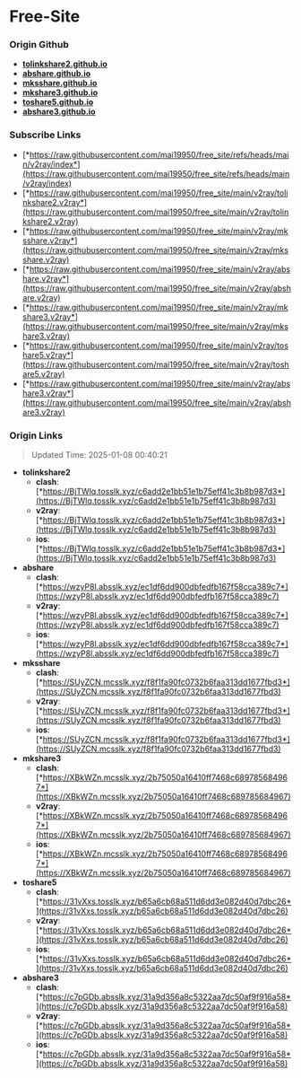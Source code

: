 # Free-Site

### Origin Github

- [**tolinkshare2.github.io**](https://github.com/tolinkshare2/tolinkshare2.github.io)
- [**abshare.github.io**](https://github.com/abshare/abshare.github.io)
- [**mksshare.github.io**](https://github.com/mksshare/mksshare.github.io)
- [**mkshare3.github.io**](https://github.com/mkshare3/mkshare3.github.io)
- [**toshare5.github.io**](https://github.com/toshare5/toshare5.github.io)
- [**abshare3.github.io**](https://github.com/abshare3/abshare3.github.io)

### Subscribe Links

- [*https://raw.githubusercontent.com/mai19950/free_site/refs/heads/main/v2ray/index*](https://raw.githubusercontent.com/mai19950/free_site/refs/heads/main/v2ray/index)
- [*https://raw.githubusercontent.com/mai19950/free_site/main/v2ray/tolinkshare2.v2ray*](https://raw.githubusercontent.com/mai19950/free_site/main/v2ray/tolinkshare2.v2ray)
- [*https://raw.githubusercontent.com/mai19950/free_site/main/v2ray/mksshare.v2ray*](https://raw.githubusercontent.com/mai19950/free_site/main/v2ray/mksshare.v2ray)
- [*https://raw.githubusercontent.com/mai19950/free_site/main/v2ray/abshare.v2ray*](https://raw.githubusercontent.com/mai19950/free_site/main/v2ray/abshare.v2ray)
- [*https://raw.githubusercontent.com/mai19950/free_site/main/v2ray/mkshare3.v2ray*](https://raw.githubusercontent.com/mai19950/free_site/main/v2ray/mkshare3.v2ray)
- [*https://raw.githubusercontent.com/mai19950/free_site/main/v2ray/toshare5.v2ray*](https://raw.githubusercontent.com/mai19950/free_site/main/v2ray/toshare5.v2ray)
- [*https://raw.githubusercontent.com/mai19950/free_site/main/v2ray/abshare3.v2ray*](https://raw.githubusercontent.com/mai19950/free_site/main/v2ray/abshare3.v2ray)

### Origin Links

> Updated Time: 2025-01-08 00:40:21

- **tolinkshare2**
  - **clash**: [*https://BjTWlq.tosslk.xyz/c6add2e1bb51e1b75eff41c3b8b987d3*](https://BjTWlq.tosslk.xyz/c6add2e1bb51e1b75eff41c3b8b987d3)
  - **v2ray**: [*https://BjTWlq.tosslk.xyz/c6add2e1bb51e1b75eff41c3b8b987d3*](https://BjTWlq.tosslk.xyz/c6add2e1bb51e1b75eff41c3b8b987d3)
  - **ios**: [*https://BjTWlq.tosslk.xyz/c6add2e1bb51e1b75eff41c3b8b987d3*](https://BjTWlq.tosslk.xyz/c6add2e1bb51e1b75eff41c3b8b987d3)
- **abshare**
  - **clash**: [*https://wzyP8l.absslk.xyz/ec1df6dd900dbfedfb167f58cca389c7*](https://wzyP8l.absslk.xyz/ec1df6dd900dbfedfb167f58cca389c7)
  - **v2ray**: [*https://wzyP8l.absslk.xyz/ec1df6dd900dbfedfb167f58cca389c7*](https://wzyP8l.absslk.xyz/ec1df6dd900dbfedfb167f58cca389c7)
  - **ios**: [*https://wzyP8l.absslk.xyz/ec1df6dd900dbfedfb167f58cca389c7*](https://wzyP8l.absslk.xyz/ec1df6dd900dbfedfb167f58cca389c7)
- **mksshare**
  - **clash**: [*https://SUyZCN.mcsslk.xyz/f8f1fa90fc0732b6faa313dd1677fbd3*](https://SUyZCN.mcsslk.xyz/f8f1fa90fc0732b6faa313dd1677fbd3)
  - **v2ray**: [*https://SUyZCN.mcsslk.xyz/f8f1fa90fc0732b6faa313dd1677fbd3*](https://SUyZCN.mcsslk.xyz/f8f1fa90fc0732b6faa313dd1677fbd3)
  - **ios**: [*https://SUyZCN.mcsslk.xyz/f8f1fa90fc0732b6faa313dd1677fbd3*](https://SUyZCN.mcsslk.xyz/f8f1fa90fc0732b6faa313dd1677fbd3)
- **mkshare3**
  - **clash**: [*https://XBkWZn.mcsslk.xyz/2b75050a16410ff7468c689785684967*](https://XBkWZn.mcsslk.xyz/2b75050a16410ff7468c689785684967)
  - **v2ray**: [*https://XBkWZn.mcsslk.xyz/2b75050a16410ff7468c689785684967*](https://XBkWZn.mcsslk.xyz/2b75050a16410ff7468c689785684967)
  - **ios**: [*https://XBkWZn.mcsslk.xyz/2b75050a16410ff7468c689785684967*](https://XBkWZn.mcsslk.xyz/2b75050a16410ff7468c689785684967)
- **toshare5**
  - **clash**: [*https://31vXxs.tosslk.xyz/b65a6cb68a511d6dd3e082d40d7dbc26*](https://31vXxs.tosslk.xyz/b65a6cb68a511d6dd3e082d40d7dbc26)
  - **v2ray**: [*https://31vXxs.tosslk.xyz/b65a6cb68a511d6dd3e082d40d7dbc26*](https://31vXxs.tosslk.xyz/b65a6cb68a511d6dd3e082d40d7dbc26)
  - **ios**: [*https://31vXxs.tosslk.xyz/b65a6cb68a511d6dd3e082d40d7dbc26*](https://31vXxs.tosslk.xyz/b65a6cb68a511d6dd3e082d40d7dbc26)
- **abshare3**
  - **clash**: [*https://c7pGDb.absslk.xyz/31a9d356a8c5322aa7dc50af9f916a58*](https://c7pGDb.absslk.xyz/31a9d356a8c5322aa7dc50af9f916a58)
  - **v2ray**: [*https://c7pGDb.absslk.xyz/31a9d356a8c5322aa7dc50af9f916a58*](https://c7pGDb.absslk.xyz/31a9d356a8c5322aa7dc50af9f916a58)
  - **ios**: [*https://c7pGDb.absslk.xyz/31a9d356a8c5322aa7dc50af9f916a58*](https://c7pGDb.absslk.xyz/31a9d356a8c5322aa7dc50af9f916a58)
